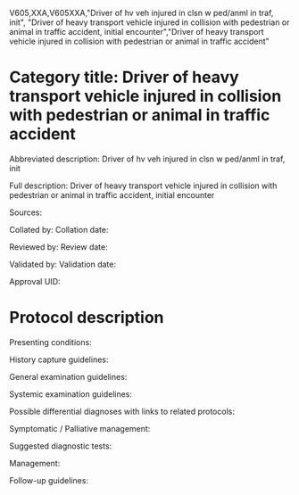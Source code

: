 V605,XXA,V605XXA,"Driver of hv veh injured in clsn w ped/anml in traf, init", "Driver of heavy transport vehicle injured in collision with pedestrian or animal in traffic accident, initial encounter","Driver of heavy transport vehicle injured in collision with pedestrian or animal in traffic accident"
# Category title: Driver of heavy transport vehicle injured in collision with pedestrian or animal in traffic accident

Abbreviated description: Driver of hv veh injured in clsn w ped/anml in traf, init

Full description: Driver of heavy transport vehicle injured in collision with pedestrian or animal in traffic accident, initial encounter

Sources:

Collated by:
Collation date:

Reviewed by:
Review date:

Validated by:
Validation date:

Approval UID:

# Protocol description

Presenting conditions:

History capture guidelines:

General examination guidelines:

Systemic examination guidelines:

Possible differential diagnoses with links to related protocols:

Symptomatic / Palliative management:

Suggested diagnostic tests:

Management:

Follow-up guidelines:
